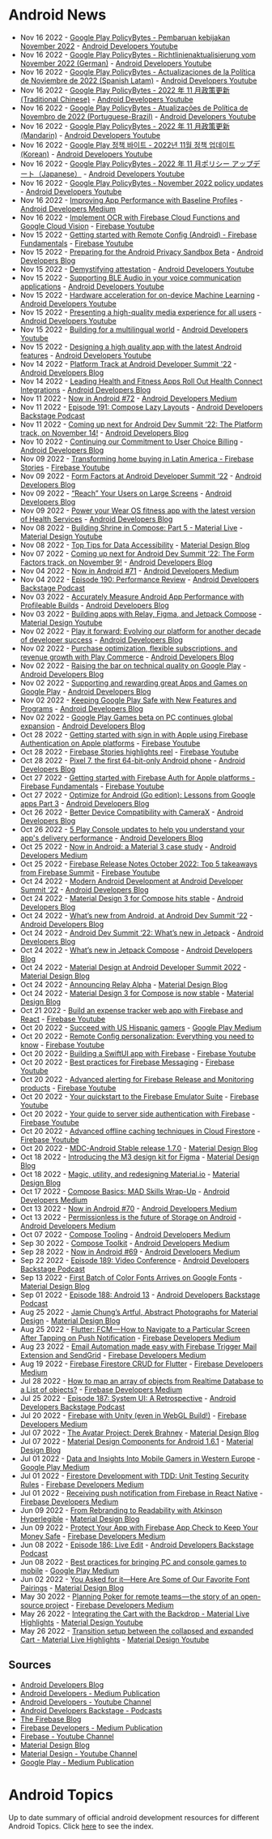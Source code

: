 # Android News

<!-- NEWS:START -->
- Nov 16 2022 - [Google Play PolicyBytes - Pembaruan kebijakan November 2022](https://www.youtube.com/watch?v=MNLKuGj34Ho) - [Android Developers Youtube](https://www.youtube.com/c/AndroidDevelopers)
- Nov 16 2022 - [Google Play PolicyBytes - Richtlinienaktualisierung vom November 2022 (German)](https://www.youtube.com/watch?v=JeifFWvkBTQ) - [Android Developers Youtube](https://www.youtube.com/c/AndroidDevelopers)
- Nov 16 2022 - [Google Play PolicyBytes - Actualizaciones de la Política de Noviembre de 2022 (Spanish Latam)](https://www.youtube.com/watch?v=8rskzBTNpa8) - [Android Developers Youtube](https://www.youtube.com/c/AndroidDevelopers)
- Nov 16 2022 - [Google Play PolicyBytes - 2022 年 11 月政策更新 (Traditional Chinese)](https://www.youtube.com/watch?v=OFdS8yClrKQ) - [Android Developers Youtube](https://www.youtube.com/c/AndroidDevelopers)
- Nov 16 2022 - [Google Play PolicyBytes - Atualizações de Política de Novembro de 2022 (Portuguese-Brazil)](https://www.youtube.com/watch?v=SUtoGP0to9o) - [Android Developers Youtube](https://www.youtube.com/c/AndroidDevelopers)
- Nov 16 2022 - [Google Play PolicyBytes - 2022 年 11 月政策更新 (Mandarin)](https://www.youtube.com/watch?v=URgieyG6CZk) - [Android Developers Youtube](https://www.youtube.com/c/AndroidDevelopers)
- Nov 16 2022 - [Google Play 정책 바이트 - 2022년 11월 정책 업데이트 (Korean)](https://www.youtube.com/watch?v=rNPXPq5iLlc) - [Android Developers Youtube](https://www.youtube.com/c/AndroidDevelopers)
- Nov 16 2022 - [Google Play PolicyBytes - 2022 年 11 月ポリシー アップデート（Japanese）](https://www.youtube.com/watch?v=U-ff3LhlCn0) - [Android Developers Youtube](https://www.youtube.com/c/AndroidDevelopers)
- Nov 16 2022 - [Google Play PolicyBytes - November 2022 policy updates](https://www.youtube.com/watch?v=PGU1xTUXcGE) - [Android Developers Youtube](https://www.youtube.com/c/AndroidDevelopers)
- Nov 16 2022 - [Improving App Performance with Baseline Profiles](https://medium.com/androiddevelopers/improving-app-performance-with-baseline-profiles-aefb909a6184?source=rss----95b274b437c2---4) - [Android Developers Medium](https://medium.com/androiddevelopers)
- Nov 16 2022 - [Implement OCR with Firebase Cloud Functions and Google Cloud Vision](https://www.youtube.com/watch?v=bTEU10c3gds) - [Firebase Youtube](https://www.youtube.com/user/Firebase)
- Nov 15 2022 - [Getting started with Remote Config (Android) - Firebase Fundamentals](https://www.youtube.com/watch?v=pcnnbjAAIkI) - [Firebase Youtube](https://www.youtube.com/user/Firebase)
- Nov 15 2022 - [Preparing for the Android Privacy Sandbox Beta](http://android-developers.googleblog.com/2022/11/preparing-for-android-privacy-sandbox-beta.html) - [Android Developers Blog](https://android-developers.googleblog.com/)
- Nov 15 2022 - [Demystifying attestation](https://www.youtube.com/watch?v=Bc4ZLmTp4m0) - [Android Developers Youtube](https://www.youtube.com/c/AndroidDevelopers)
- Nov 15 2022 - [Supporting BLE Audio in your voice communication applications](https://www.youtube.com/watch?v=cXl9fUyW6FM) - [Android Developers Youtube](https://www.youtube.com/c/AndroidDevelopers)
- Nov 15 2022 - [Hardware acceleration for on-device Machine Learning](https://www.youtube.com/watch?v=iSt3fT1YsKE) - [Android Developers Youtube](https://www.youtube.com/c/AndroidDevelopers)
- Nov 15 2022 - [Presenting a high-quality media experience for all users](https://www.youtube.com/watch?v=CLslyXs0i4s) - [Android Developers Youtube](https://www.youtube.com/c/AndroidDevelopers)
- Nov 15 2022 - [Building for a multilingual world](https://www.youtube.com/watch?v=Tq7TSUzAGm8) - [Android Developers Youtube](https://www.youtube.com/c/AndroidDevelopers)
- Nov 15 2022 - [Designing a high quality app with the latest Android features](https://www.youtube.com/watch?v=922ADxreYDY) - [Android Developers Youtube](https://www.youtube.com/c/AndroidDevelopers)
- Nov 14 2022 - [Platform Track at Android Developer Summit '22](http://android-developers.googleblog.com/2022/11/platform-track-at-android-developer-summit-22.html) - [Android Developers Blog](https://android-developers.googleblog.com/)
- Nov 14 2022 - [Leading Health and Fitness Apps Roll Out Health Connect Integrations](http://android-developers.googleblog.com/2022/11/leading-health-and-fitness-apps-roll-out-health-connect-integrations.html) - [Android Developers Blog](https://android-developers.googleblog.com/)
- Nov 11 2022 - [Now in Android #72](https://medium.com/androiddevelopers/now-in-android-72-1dba1cd404a?source=rss----95b274b437c2---4) - [Android Developers Medium](https://medium.com/androiddevelopers)
- Nov 11 2022 - [Episode 191: Compose Lazy Layouts](http://adbackstage.libsyn.com/episode-191-compose-lazy-layouts) - [Android Developers Backstage Podcast](https://adbackstage.libsyn.com/)
- Nov 11 2022 - [Coming up next for Android Dev Summit ‘22: The Platform track, on November 14!](http://android-developers.googleblog.com/2022/11/coming-up-next-for-android-dev-summit.html) - [Android Developers Blog](https://android-developers.googleblog.com/)
- Nov 10 2022 - [Continuing our Commitment to User Choice Billing](http://android-developers.googleblog.com/2022/11/continuing-our-commitment-to-user-choice-billing.html) - [Android Developers Blog](https://android-developers.googleblog.com/)
- Nov 09 2022 - [Transforming home buying in Latin America - Firebase Stories](https://www.youtube.com/watch?v=bwkEXBuoniw) - [Firebase Youtube](https://www.youtube.com/user/Firebase)
- Nov 09 2022 - [Form Factors at Android Developer Summit ‘22](http://android-developers.googleblog.com/2022/10/form-factors-at-ads-22.html) - [Android Developers Blog](https://android-developers.googleblog.com/)
- Nov 09 2022 - [“Reach” Your Users on Large Screens](http://android-developers.googleblog.com/2022/11/reach-your-users-on-large-screens.html) - [Android Developers Blog](https://android-developers.googleblog.com/)
- Nov 09 2022 - [Power your Wear OS fitness app with the latest version of Health Services](http://android-developers.googleblog.com/2022/11/power-your-wear-os-fitness-app-with-health-services-latest-version.html) - [Android Developers Blog](https://android-developers.googleblog.com/)
- Nov 08 2022 - [Building Shrine in Compose: Part 5 - Material Live](https://www.youtube.com/watch?v=zfCgp-r1J1s) - [Material Design Youtube](https://www.youtube.com/c/MaterialDesign)
- Nov 08 2022 - [Top Tips for Data Accessibility](https://material.io/blog/data-visualization-accessibility) - [Material Design Blog](https://material.io/blog)
- Nov 07 2022 - [Coming up next for Android Dev Summit ‘22: The Form Factors track, on November 9!](http://android-developers.googleblog.com/2022/11/android-dev-summit-22-the-form-factors-track-november-9.html) - [Android Developers Blog](https://android-developers.googleblog.com/)
- Nov 04 2022 - [Now in Android #71](https://medium.com/androiddevelopers/now-in-android-71-248cd926bf7c?source=rss----95b274b437c2---4) - [Android Developers Medium](https://medium.com/androiddevelopers)
- Nov 04 2022 - [Episode 190: Performance Review](http://adbackstage.libsyn.com/episode-190-performance-review) - [Android Developers Backstage Podcast](https://adbackstage.libsyn.com/)
- Nov 03 2022 - [Accurately Measure Android App Performance with Profileable Builds](http://android-developers.googleblog.com/2022/10/accurately-measure-android-app-performance-with-profileable-builds.html) - [Android Developers Blog](https://android-developers.googleblog.com/)
- Nov 03 2022 - [Building apps with Relay, Figma, and Jetpack Compose](https://www.youtube.com/watch?v=NOfW1-ijKe4) - [Material Design Youtube](https://www.youtube.com/c/MaterialDesign)
- Nov 02 2022 - [Play it forward: Evolving our platform for another decade of developer success](http://android-developers.googleblog.com/2022/11/play-it-forward.html) - [Android Developers Blog](https://android-developers.googleblog.com/)
- Nov 02 2022 - [Purchase optimization, flexible subscriptions, and revenue growth with Play Commerce](http://android-developers.googleblog.com/2022/11/optimization-flexibility-and-growth-with-play-commerce.html) - [Android Developers Blog](https://android-developers.googleblog.com/)
- Nov 02 2022 - [Raising the bar on technical quality on Google Play](http://android-developers.googleblog.com/2022/10/raising-bar-on-technical-quality-on-google-play.html) - [Android Developers Blog](https://android-developers.googleblog.com/)
- Nov 02 2022 - [Supporting and rewarding great Apps and Games on Google Play](http://android-developers.googleblog.com/2022/11/supporting-and-rewarding-great-apps-and-games-on-google-play.html) - [Android Developers Blog](https://android-developers.googleblog.com/)
- Nov 02 2022 - [Keeping Google Play Safe with New Features and Programs](http://android-developers.googleblog.com/2022/11/keeping-google-play-safe.html) - [Android Developers Blog](https://android-developers.googleblog.com/)
- Nov 02 2022 - [Google Play Games beta on PC continues global expansion](http://android-developers.googleblog.com/2022/10/google-play-games-beta-on-pc-continues-global-expansion.html) - [Android Developers Blog](https://android-developers.googleblog.com/)
- Oct 28 2022 - [Getting started with sign in with Apple using Firebase Authentication on Apple platforms](https://www.youtube.com/watch?v=HyiNbqLOCQ8) - [Firebase Youtube](https://www.youtube.com/user/Firebase)
- Oct 28 2022 - [Firebase Stories highlights reel](https://www.youtube.com/watch?v=ViKHm2OXpGA) - [Firebase Youtube](https://www.youtube.com/user/Firebase)
- Oct 28 2022 - [Pixel 7, the first 64-bit-only Android phone](http://android-developers.googleblog.com/2022/10/64-bit-only-devices.html) - [Android Developers Blog](https://android-developers.googleblog.com/)
- Oct 27 2022 - [Getting started with Firebase Auth for Apple platforms - Firebase Fundamentals](https://www.youtube.com/watch?v=q-9lx7aSWcc) - [Firebase Youtube](https://www.youtube.com/user/Firebase)
- Oct 27 2022 - [Optimize for Android (Go edition): Lessons from Google apps Part 3](http://android-developers.googleblog.com/2022/10/optimize-for-android-go-edition-lessons.html) - [Android Developers Blog](https://android-developers.googleblog.com/)
- Oct 26 2022 - [Better Device Compatibility with CameraX](http://android-developers.googleblog.com/2022/10/better-device-compatibility-with-camerax.html) - [Android Developers Blog](https://android-developers.googleblog.com/)
- Oct 26 2022 - [5 Play Console updates to help you understand your app's delivery performance](http://android-developers.googleblog.com/2022/10/5-play-console-updates-to-help-you-understand-app-delivery-performance.html) - [Android Developers Blog](https://android-developers.googleblog.com/)
- Oct 25 2022 - [Now in Android: a Material 3 case study](https://medium.com/androiddevelopers/now-in-android-a-material-3-case-study-21e44bdfd2bc?source=rss----95b274b437c2---4) - [Android Developers Medium](https://medium.com/androiddevelopers)
- Oct 25 2022 - [Firebase Release Notes October 2022: Top 5 takeaways from Firebase Summit](https://www.youtube.com/watch?v=ss9S3M_emWY) - [Firebase Youtube](https://www.youtube.com/user/Firebase)
- Oct 24 2022 - [Modern Android Development at Android Developer Summit ‘22](http://android-developers.googleblog.com/2022/10/modern-android-development-at-ads-22.html) - [Android Developers Blog](https://android-developers.googleblog.com/)
- Oct 24 2022 - [Material Design 3 for Compose hits stable](http://android-developers.googleblog.com/2022/10/material-design-3-compose-stable.html) - [Android Developers Blog](https://android-developers.googleblog.com/)
- Oct 24 2022 - [What’s new from Android, at Android Dev Summit ‘22](http://android-developers.googleblog.com/2022/10/new-from-android-ads-22.html) - [Android Developers Blog](https://android-developers.googleblog.com/)
- Oct 24 2022 - [Android Dev Summit ‘22: What’s new in Jetpack](http://android-developers.googleblog.com/2022/10/whats-new-in-jetpack-ads-22.html) - [Android Developers Blog](https://android-developers.googleblog.com/)
- Oct 24 2022 - [What’s new in Jetpack Compose](http://android-developers.googleblog.com/2022/10/whats-new-in-jetpack-compose.html) - [Android Developers Blog](https://android-developers.googleblog.com/)
- Oct 24 2022 - [Material Design at Android Developer Summit 2022](https://material.io/blog/material-ads-2022) - [Material Design Blog](https://material.io/blog)
- Oct 24 2022 - [Announcing Relay Alpha](https://material.io/blog/relay-in-alpha) - [Material Design Blog](https://material.io/blog)
- Oct 24 2022 - [Material Design 3 for Compose is now stable](https://material.io/blog/material-3-compose-stable) - [Material Design Blog](https://material.io/blog)
- Oct 21 2022 - [Build an expense tracker web app with Firebase and React](https://www.youtube.com/watch?v=q2RZOiUD5E0) - [Firebase Youtube](https://www.youtube.com/user/Firebase)
- Oct 20 2022 - [Succeed with US Hispanic gamers](https://medium.com/googleplaydev/succeed-with-us-hispanic-gamers-e2a970524967?source=rss----1f8baa23933d---4) - [Google Play Medium](https://medium.com/googleplaydev)
- Oct 20 2022 - [Remote Config personalization: Everything you need to know](https://www.youtube.com/watch?v=MJlQurMiLN0) - [Firebase Youtube](https://www.youtube.com/user/Firebase)
- Oct 20 2022 - [Building a SwiftUI app with Firebase](https://www.youtube.com/watch?v=iNtBFip1LD8) - [Firebase Youtube](https://www.youtube.com/user/Firebase)
- Oct 20 2022 - [Best practices for Firebase Messaging](https://www.youtube.com/watch?v=pP044hR6zNQ) - [Firebase Youtube](https://www.youtube.com/user/Firebase)
- Oct 20 2022 - [Advanced alerting for Firebase Release and Monitoring products](https://www.youtube.com/watch?v=FrORBGrZpdM) - [Firebase Youtube](https://www.youtube.com/user/Firebase)
- Oct 20 2022 - [Your quickstart to the Firebase Emulator Suite](https://www.youtube.com/watch?v=pyTUvccfCpc) - [Firebase Youtube](https://www.youtube.com/user/Firebase)
- Oct 20 2022 - [Your guide to server side authentication with Firebase](https://www.youtube.com/watch?v=kRszxpeTnW0) - [Firebase Youtube](https://www.youtube.com/user/Firebase)
- Oct 20 2022 - [Advanced offline caching techniques in Cloud Firestore](https://www.youtube.com/watch?v=iQOTjUko9WM) - [Firebase Youtube](https://www.youtube.com/user/Firebase)
- Oct 20 2022 - [MDC-Android Stable release 1.7.0](https://material.io/blog/android-stable-release-1-7-0) - [Material Design Blog](https://material.io/blog)
- Oct 18 2022 - [Introducing the M3 design kit for Figma](https://material.io/blog/material-3-figma-design-kit) - [Material Design Blog](https://material.io/blog)
- Oct 18 2022 - [Magic, utility, and redesigning Material.io](https://material.io/blog/material-io-redesign) - [Material Design Blog](https://material.io/blog)
- Oct 17 2022 - [Compose Basics: MAD Skills Wrap-Up](https://medium.com/androiddevelopers/compose-basics-mad-skills-wrap-up-1a191fa842b9?source=rss----95b274b437c2---4) - [Android Developers Medium](https://medium.com/androiddevelopers)
- Oct 13 2022 - [Now in Android #70](https://medium.com/androiddevelopers/now-in-android-70-f0889aadde9e?source=rss----95b274b437c2---4) - [Android Developers Medium](https://medium.com/androiddevelopers)
- Oct 13 2022 - [Permissionless is the future of Storage on Android](https://medium.com/androiddevelopers/permissionless-is-the-future-of-storage-on-android-3fbceeb3d70a?source=rss----95b274b437c2---4) - [Android Developers Medium](https://medium.com/androiddevelopers)
- Oct 07 2022 - [Compose Tooling](https://medium.com/androiddevelopers/compose-tooling-42621bd8719b?source=rss----95b274b437c2---4) - [Android Developers Medium](https://medium.com/androiddevelopers)
- Sep 30 2022 - [Compose Toolkit](https://medium.com/androiddevelopers/compose-toolkit-8d3651228764?source=rss----95b274b437c2---4) - [Android Developers Medium](https://medium.com/androiddevelopers)
- Sep 28 2022 - [Now in Android #69](https://medium.com/androiddevelopers/now-in-android-69-f84f27a08e5d?source=rss----95b274b437c2---4) - [Android Developers Medium](https://medium.com/androiddevelopers)
- Sep 22 2022 - [Episode 189: Video Conference](http://adbackstage.libsyn.com/episode-189-video-conference) - [Android Developers Backstage Podcast](https://adbackstage.libsyn.com/)
- Sep 13 2022 - [First Batch of Color Fonts Arrives on Google Fonts](https://material.io/blog/color-fonts-are-here) - [Material Design Blog](https://material.io/blog)
- Sep 01 2022 - [Episode 188: Android 13](http://adbackstage.libsyn.com/episode-188-android-13) - [Android Developers Backstage Podcast](https://adbackstage.libsyn.com/)
- Aug 25 2022 - [Jamie Chung’s Artful, Abstract Photographs for Material Design](https://material.io/blog/jamie-chung-photography-interview) - [Material Design Blog](https://material.io/blog)
- Aug 25 2022 - [Flutter: FCM — How to Navigate to a Particular Screen After Tapping on Push Notification](https://medium.com/firebase-developers/flutter-fcm-how-to-navigate-to-a-particular-screen-after-tapping-on-push-notification-8cb5d5111ee6?source=rss----8e8b7dc6774d---4) - [Firebase Developers Medium](https://medium.com/firebase-developers)
- Aug 23 2022 - [Email Automation made easy with Firebase Trigger Mail Extension and SendGrid](https://medium.com/firebase-developers/email-automation-made-easy-with-firebase-trigger-mail-extension-and-sendgrid-d91288b3c19d?source=rss----8e8b7dc6774d---4) - [Firebase Developers Medium](https://medium.com/firebase-developers)
- Aug 19 2022 - [Firebase Firestore CRUD for Flutter](https://medium.com/firebase-developers/firebase-firestore-crud-realtime-database-b476ca5f857c?source=rss----8e8b7dc6774d---4) - [Firebase Developers Medium](https://medium.com/firebase-developers)
- Jul 28 2022 - [How to map an array of objects from Realtime Database to a List of objects?](https://medium.com/firebase-developers/how-to-map-an-array-of-objects-from-realtime-database-to-a-list-of-objects-53f27b33c8f3?source=rss----8e8b7dc6774d---4) - [Firebase Developers Medium](https://medium.com/firebase-developers)
- Jul 25 2022 - [Episode 187: System UI: A Retrospective](http://adbackstage.libsyn.com/episode-187-system-ui-a-retrospective) - [Android Developers Backstage Podcast](https://adbackstage.libsyn.com/)
- Jul 20 2022 - [Firebase with Unity (even in WebGL Build!)](https://medium.com/firebase-developers/firebase-with-unity-even-in-webgl-build-8891e6f9b33c?source=rss----8e8b7dc6774d---4) - [Firebase Developers Medium](https://medium.com/firebase-developers)
- Jul 07 2022 - [The Avatar Project: Derek Brahney](https://material.io/blog/derek-brahney-interview) - [Material Design Blog](https://material.io/blog)
- Jul 07 2022 - [Material Design Components for Android 1.6.1](https://material.io/blog/android-stable-release-1-6-1) - [Material Design Blog](https://material.io/blog)
- Jul 01 2022 - [Data and Insights Into Mobile Gamers in Western Europe](https://medium.com/googleplaydev/data-and-insights-into-mobile-gamers-in-western-europe-e9e7099dc8b6?source=rss----1f8baa23933d---4) - [Google Play Medium](https://medium.com/googleplaydev)
- Jul 01 2022 - [Firestore Development with TDD: Unit Testing Security Rules](https://medium.com/firebase-developers/develop-your-firestore-with-tdd-unit-testing-security-rules-afefb0d772c4?source=rss----8e8b7dc6774d---4) - [Firebase Developers Medium](https://medium.com/firebase-developers)
- Jul 01 2022 - [Receiving push notification from Firebase in React Native](https://medium.com/firebase-developers/receiving-push-notification-from-firebase-in-react-native-b774681d700d?source=rss----8e8b7dc6774d---4) - [Firebase Developers Medium](https://medium.com/firebase-developers)
- Jun 09 2022 - [From Rebranding to Readability with Atkinson Hyperlegible](https://material.io/blog/atkinson-hyperlegible-design) - [Material Design Blog](https://material.io/blog)
- Jun 09 2022 - [Protect Your App with Firebase App Check to Keep Your Money Safe](https://medium.com/firebase-developers/protect-your-app-with-firebase-app-check-to-keep-your-money-safe-dc0a615b4b3e?source=rss----8e8b7dc6774d---4) - [Firebase Developers Medium](https://medium.com/firebase-developers)
- Jun 08 2022 - [Episode 186: Live Edit](http://adbackstage.libsyn.com/episode-186-live-edit) - [Android Developers Backstage Podcast](https://adbackstage.libsyn.com/)
- Jun 08 2022 - [Best practices for bringing PC and console games to mobile](https://medium.com/googleplaydev/best-practices-for-bringing-pc-and-console-games-to-mobile-863cedb9fbc6?source=rss----1f8baa23933d---4) - [Google Play Medium](https://medium.com/googleplaydev)
- Jun 02 2022 - [You Asked for it—Here Are Some of Our Favorite Font Pairings](https://material.io/blog/google-fonts-pairing-figma) - [Material Design Blog](https://material.io/blog)
- May 30 2022 - [Planning Poker for remote teams — the story of an open-source project](https://medium.com/firebase-developers/planning-poker-for-remote-teams-the-story-of-an-open-source-project-3ffd3e6e81a5?source=rss----8e8b7dc6774d---4) - [Firebase Developers Medium](https://medium.com/firebase-developers)
- May 26 2022 - [Integrating the Cart with the Backdrop - Material Live Highlights](https://www.youtube.com/watch?v=s3hk_bjsNVE) - [Material Design Youtube](https://www.youtube.com/c/MaterialDesign)
- May 26 2022 - [Transition setup between the collapsed and expanded Cart - Material Live Highlights](https://www.youtube.com/watch?v=Wyn8I4dj-eA) - [Material Design Youtube](https://www.youtube.com/c/MaterialDesign)<!-- NEWS:END -->

## Sources

* [Android Developers Blog](https://android-developers.googleblog.com/)
* [Android Developers - Medium Publication](https://medium.com/androiddevelopers)
* [Android Developers - Youtube Channel](https://www.youtube.com/c/AndroidDevelopers)
* [Android Developers Backstage - Podcasts](https://adbackstage.libsyn.com/)
* [The Firebase Blog](https://firebase.googleblog.com/)
* [Firebase Developers - Medium Publication](https://medium.com/firebase-developers)
* [Firebase - Youtube Channel](https://www.youtube.com/user/Firebase)
* [Material Design Blog](https://material.io/blog)
* [Material Design - Youtube Channel](https://www.youtube.com/c/MaterialDesign)
* [Google Play - Medium Publication](https://medium.com/googleplaydev)

# Android Topics
Up to date summary of official android development resources for different Android Topics. Click [here](https://androidtopicsindex.dipien.com/) to see the index.

